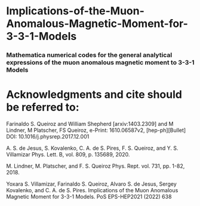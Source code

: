 #  Implications-of-the-Muon-Anomalous-Magnetic-Moment-for-3-3-1-Models

### Mathematica numerical codes for the general analytical expressions of the muon anomalous magnetic moment to 3-3-1 Models

# Acknowledgments and cite should be referred to:

Farinaldo S. Queiroz and William Shepherd [arxiv:1403.2309] and M Lindner, M Platscher, FS Queiroz,  e-Print: 1610.06587v2,  [hep-ph]\[Bullet] DOI: 10.1016/j.physrep.2017.12.001
 
A. S. de Jesus, S. Kovalenko, C. A. de S. Pires, F. S. Queiroz, and Y. S. Villamizar Phys. Lett. B, vol. 809, p. 135689, 2020.  

M. Lindner, M. Platscher, and F. S. Queiroz Phys. Rept. vol. 731, pp. 1-82, 2018.  

Yoxara S. Villamizar, Farinaldo S. Queiroz, Alvaro S. de Jesus, Sergey Kovalenko, and C. A. de S. Pires. Implications of the Muon Anomalous Magnetic Moment for 3-3-1 Models. PoS EPS-HEP2021 (2022) 638

